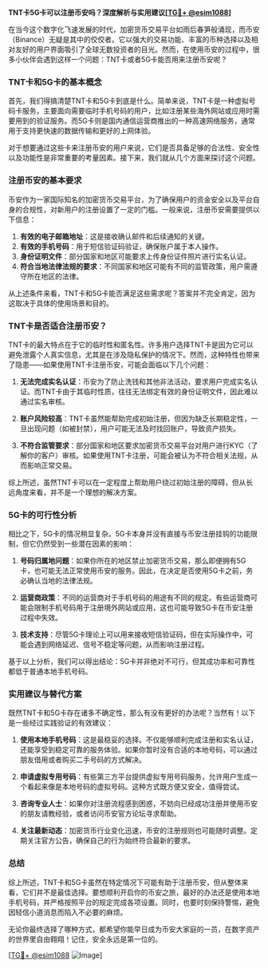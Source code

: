 **TNT卡5G卡可以注册币安吗？深度解析与实用建议[[TG💪+ @esim1088](https://t.me/s/esim1088)]**

在当今这个数字化飞速发展的时代，加密货币交易平台如雨后春笋般涌现，而币安（Binance）无疑是其中的佼佼者。它以强大的交易功能、丰富的币种选择以及相对友好的用户界面吸引了全球无数投资者的目光。然而，在使用币安的过程中，很多小伙伴会遇到这样一个问题：TNT卡或者5G卡能否用来注册币安呢？

### TNT卡和5G卡的基本概念

首先，我们得搞清楚TNT卡和5G卡到底是什么。简单来说，TNT卡是一种虚拟号码卡服务，主要面向需要临时手机号码的用户，比如注册某些海外网站或应用时需要用到的验证服务。而5G卡则是国内通信运营商推出的一种高速网络服务，通常用于支持更快速的数据传输和更好的上网体验。

对于想要通过这些卡来注册币安的用户来说，它们是否具备足够的合法性、安全性以及功能性是非常重要的考量因素。接下来，我们就从几个方面来探讨这个问题。

### 注册币安的基本要求

币安作为一家国际知名的加密货币交易平台，为了确保用户的资金安全以及平台自身的合规性，对新用户的注册设置了一定的门槛。一般来说，注册币安需要提供以下信息：

1. **有效的电子邮箱地址**：这是接收确认邮件和后续通知的关键。
2. **有效的手机号码**：用于短信验证码验证，确保账户属于本人操作。
3. **身份证明文件**：部分国家和地区可能要求上传身份证件照片进行实名认证。
4. **符合当地法律法规的要求**：不同国家和地区可能有不同的监管政策，用户需遵守所在地区的法律。

从上述条件来看，TNT卡和5G卡能否满足这些需求呢？答案并不完全肯定，因为这取决于具体的使用场景和目的。

### TNT卡是否适合注册币安？

TNT卡的最大特点在于它的临时性和匿名性。许多用户选择TNT卡是因为它可以避免泄露个人真实信息，尤其是在涉及隐私保护的情况下。然而，这种特性也带来了隐患——如果使用TNT卡注册币安，可能会面临以下几个问题：

1. **无法完成实名认证**：币安为了防止洗钱和其他非法活动，要求用户完成实名认证。而TNT卡由于其临时性质，往往无法绑定有效的身份证明文件，因此难以通过实名审核。
   
2. **账户风险较高**：TNT卡虽然能帮助完成初始注册，但因为缺乏长期稳定性，一旦出现问题（如被封禁），用户可能无法及时找回账户，导致资产损失。

3. **不符合监管要求**：部分国家和地区要求加密货币交易平台对用户进行KYC（了解你的客户）审核。如果使用TNT卡注册，可能会被认为不符合相关法规，从而影响正常交易。

综上所述，虽然TNT卡可以在一定程度上帮助用户绕过初始注册的障碍，但从长远角度来看，并不是一个理想的解决方案。

### 5G卡的可行性分析

相比之下，5G卡的情况稍显复杂。5G卡本身并没有直接与币安注册挂钩的功能限制，但它仍然受到一些潜在因素的影响：

1. **号码归属地问题**：如果你所在的地区禁止加密货币交易，那么即便拥有5G卡，也可能无法正常使用币安的服务。因此，在决定是否使用5G卡之前，务必确认当地的法律法规。

2. **运营商政策**：不同的运营商对于手机号码的用途有不同的规定。有些运营商可能会限制手机号码用于注册境外网站或应用，这也可能导致5G卡在币安注册过程中失效。

3. **技术支持**：尽管5G卡理论上可以用来接收短信验证码，但在实际操作中，可能会遇到网络延迟、信号不稳定等问题，从而影响注册过程。

基于以上分析，我们可以得出结论：5G卡并非绝对不可行，但其成功率和可靠性都低于普通本地手机号码。

### 实用建议与替代方案

既然TNT卡和5G卡存在诸多不确定性，那么有没有更好的办法呢？当然有！以下是一些经过实践验证的有效建议：

1. **使用本地手机号码**：这是最稳妥的选择。不仅能够顺利完成注册和实名认证，还能享受到稳定可靠的服务体验。如果你暂时没有合适的本地号码，可以通过朋友借用或者购买二手号码的方式解决。

2. **申请虚拟专用号码**：有些第三方平台提供虚拟专用号码服务，允许用户生成一个看起来像是本地号码的虚拟号码。这种方式既方便又安全，值得尝试。

3. **咨询专业人士**：如果你对注册流程感到困惑，不妨向已经成功注册并使用币安的朋友请教经验，或者访问币安官方论坛寻求帮助。

4. **关注最新动态**：加密货币行业变化迅速，币安的注册规则也可能随时调整。定期关注官方公告，确保自己的行为始终符合最新的要求。

### 总结

综上所述，TNT卡和5G卡虽然在特定情况下可能有助于注册币安，但从整体来看，它们并不是最佳选择。要想顺利开启你的币安之旅，最好的办法还是使用本地手机号码，并严格按照平台的规定完成各项设置。同时，也要时刻保持警惕，避免因轻信小道消息而陷入不必要的麻烦。

无论你最终选择了哪种方式，都希望你能早日成为币安大家庭的一员，在数字资产的世界里自由翱翔！记住，安全永远是第一位的。

[[TG💪+ @esim1088](https://t.me/s/esim1088) ![Image](https://i.postimg.cc/4NQfJmqS/Snipaste-2025-05-13-00-14-12.png)]